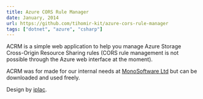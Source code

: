 ```yaml
---
title: Azure CORS Rule Manager
date: January, 2014
url: https://github.com/tihomir-kit/azure-cors-rule-manager
tags: ["dotnet", "azure", "csharp"]
---
```


ACRM is a simple web application to help you manage Azure Storage Cross-Origin Resource Sharing rules (CORS rule management is not possible through the Azure web interface at the moment).

ACRM was for made for our internal needs at <a title="MonoSoftware Ltd." href="http://www.mono-software.com/">MonoSoftware Ltd</a> but can be downloaded and used freely.

Design by <a title="Igor Plac" href="http://emptypaper.net/">iplac</a>.